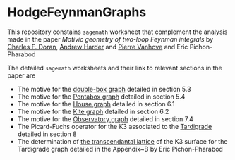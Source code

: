 # HodgeFeynmanGraphs
This repository constains `sagemath` worksheet that complement the analysis made in the paper
*Motivic geometry of two-loop Feynman integrals*
by [Charles F. Doran](https://www.charlesdoran.net), [Andrew Harder](https://math.cas.lehigh.edu/andrew-harder) and [Pierre Vanhove](https://pierrevanhove.github.io) and Eric Pichon-Pharabod

The detailed `sagemath` worksheets and their link to relevant sections in the paper are

* The motive for the [double-box graph](https://nbviewer.org/github/pierrevanhove/PicardFuchs/blob/main/Double-Box.ipynb) detailed in section 5.3
* The motive for the [Pentabox graph](https://nbviewer.org/github/pierrevanhove/PicardFuchs/blob/main/Pentabox.ipynb) detailed in section 5.4
* The motive for the [House graph](https://nbviewer.org/github/pierrevanhove/PicardFuchs/blob/main/House.ipynb) detailed in section 6.1
* The motive for the [Kite graph](https://nbviewer.org/github/pierrevanhove/PicardFuchs/blob/main/Kite.ipynb) detailed in section 6.2
* The motive for the [Observatory graph](https://nbviewer.org/github/pierrevanhove/PicardFuchs/blob/main/Observatory.ipynb) detailed in section 7.4
* The Picard-Fuchs operator for the K3 associated to the [Tardigrade](https://nbviewer.org/github/pierrevanhove/PicardFuchs/blob/main/Tardigrade.ipynb) detailed in section 8
* The determination of [the transcendantal lattice](https://nbviewer.org/github/pierrevanhove/PicardFuchs/blob/main/Tardigrade_full_ip_decomp.ipynb) of the K3 surface for the Tardigrade graph detailed in the Appendix~B by Eric Pichon-Pharabod

